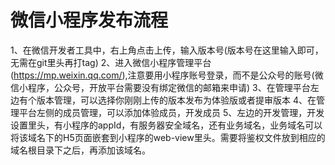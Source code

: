 <!--
 * @Author: your name
 * @Date: 2021-06-24 18:16:30
 * @LastEditTime: 2022-01-26 16:52:09
 * @LastEditors: Please set LastEditors
 * @Description: 打开koroFileHeader查看配置 进行设置: https://github.com/OBKoro1/koro1FileHeader/wiki/%E9%85%8D%E7%BD%AE
 * @FilePath: /zhiyuanyun/Users/wuqiang/workspace/blog/微信小程序/发布流程.md
-->
# 微信小程序发布流程
1、在微信开发者工具中，右上角点击上传，输入版本号(版本号在这里输入即可，无需在git里头再打tag)
2、进入微信小程序管理平台(https://mp.weixin.qq.com/),注意要用小程序账号登录，而不是公众号的账号(微信小程序，公众号，开放平台需要没有绑定微信的邮箱来申请)
3、在管理平台左边有个版本管理，可以选择你刚刚上传的版本发布为体验版或者提审版本
4、在管理平台左侧的成员管理，可以添加体验成员，开发成员
5、左边的开发管理，开发设置里头，有小程序的appId，有服务器安全域名，还有业务域名，业务域名可以将该域名下的H5页面嵌套到小程序的web-view里头。需要将鉴权文件放到相应的域名根目录下之后，再添加该域名。